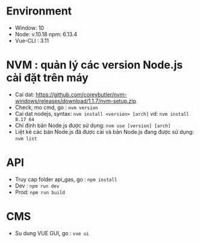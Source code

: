 # Environment
- Window: 10
- Node: v.10.18     npm: 6.13.4
- Vue-CLI : 3.11

# NVM : quản lý các version Node.js cài đặt trên máy
- Cai dat: https://github.com/coreybutler/nvm-windows/releases/download/1.1.7/nvm-setup.zip
- Check, mo cmd, go : `nvm version`
- Cai dat nodejs, syntax: `nvm install <version> [arch]`
    vd: `nvm install 8.17 64` 
- Chỉ định bản Node.js được sử dụng: `nvm use [version] [arch]`
- Liệt kê các bản Node.js đã được cài và bản Node.js đang được sử dụng: `nvm list`

# API
- Truy cap folder api_gas, go : `npm install`
- Dev : `npm run dev`
- Prod: `npm run build`

# CMS
- Su dung VUE GUI, go : `vue ui`